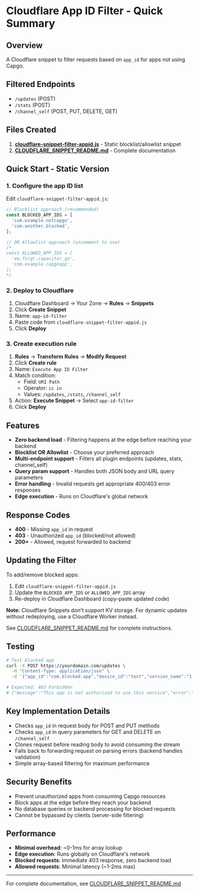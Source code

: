 # Cloudflare App ID Filter - Quick Summary

## Overview

A Cloudflare snippet to filter requests based on `app_id` for apps not using Capgo.

## Filtered Endpoints

- `/updates` (POST)
- `/stats` (POST)
- `/channel_self` (POST, PUT, DELETE, GET)

## Files Created

1. **[cloudflare-snippet-filter-appid.js](cloudflare-snippet-filter-appid.js)** - Static blocklist/allowlist snippet
2. **[CLOUDFLARE_SNIPPET_README.md](CLOUDFLARE_SNIPPET_README.md)** - Complete documentation

## Quick Start - Static Version

### 1. Configure the app ID list

Edit `cloudflare-snippet-filter-appid.js`:

```javascript
// Blocklist approach (recommended)
const BLOCKED_APP_IDS = [
  'com.example.notcapgo',
  'com.another.blocked',
];

// OR Allowlist approach (uncomment to use)
/*
const ALLOWED_APP_IDS = [
  'ee.forgr.capacitor_go',
  'com.example.capgoapp',
];
*/
```

### 2. Deploy to Cloudflare

1. Cloudflare Dashboard → Your Zone → **Rules** → **Snippets**
2. Click **Create Snippet**
3. Name: `app-id-filter`
4. Paste code from `cloudflare-snippet-filter-appid.js`
5. Click **Deploy**

### 3. Create execution rule

1. **Rules** → **Transform Rules** → **Modify Request**
2. Click **Create rule**
3. Name: `Execute App ID Filter`
4. Match condition:
   - Field: `URI Path`
   - Operator: `is in`
   - Values: `/updates`, `/stats`, `/channel_self`
5. Action: **Execute Snippet** → Select `app-id-filter`
6. Click **Deploy**

## Features

- **Zero backend load** - Filtering happens at the edge before reaching your backend
- **Blocklist OR Allowlist** - Choose your preferred approach
- **Multi-endpoint support** - Filters all plugin endpoints (updates, stats, channel_self)
- **Query param support** - Handles both JSON body and URL query parameters
- **Error handling** - Invalid requests get appropriate 400/403 error responses
- **Edge execution** - Runs on Cloudflare's global network

## Response Codes

- **400** - Missing `app_id` in request
- **403** - Unauthorized `app_id` (blocked/not allowed)
- **200+** - Allowed, request forwarded to backend

## Updating the Filter

To add/remove blocked apps:

1. Edit `cloudflare-snippet-filter-appid.js`
2. Update the `BLOCKED_APP_IDS` or `ALLOWED_APP_IDS` array
3. Re-deploy in Cloudflare Dashboard (copy-paste updated code)

**Note:** Cloudflare Snippets don't support KV storage. For dynamic updates without redeploying, use a Cloudflare Worker instead.

See [CLOUDFLARE_SNIPPET_README.md](CLOUDFLARE_SNIPPET_README.md) for complete instructions.

## Testing

```bash
# Test blocked app
curl -X POST https://yourdomain.com/updates \
  -H "Content-Type: application/json" \
  -d '{"app_id":"com.blocked.app","device_id":"test","version_name":"1.0.0","version_build":"100","is_emulator":false,"is_prod":true,"platform":"ios","plugin_version":"6.0.0"}'

# Expected: 403 Forbidden
# {"message":"This app is not authorized to use this service","error":"unauthorized_app","app_id":"com.blocked.app"}
```

## Key Implementation Details

- Checks `app_id` in request body for POST and PUT methods
- Checks `app_id` in query parameters for GET and DELETE on `/channel_self`
- Clones request before reading body to avoid consuming the stream
- Falls back to forwarding request on parsing errors (backend handles validation)
- Simple array-based filtering for maximum performance

## Security Benefits

- Prevent unauthorized apps from consuming Capgo resources
- Block apps at the edge before they reach your backend
- No database queries or backend processing for blocked requests
- Cannot be bypassed by clients (server-side filtering)

## Performance

- **Minimal overhead**: ~0-1ms for array lookup
- **Edge execution**: Runs globally on Cloudflare's network
- **Blocked requests**: Immediate 403 response, zero backend load
- **Allowed requests**: Minimal latency (~1-2ms max)

---

For complete documentation, see [CLOUDFLARE_SNIPPET_README.md](CLOUDFLARE_SNIPPET_README.md)
